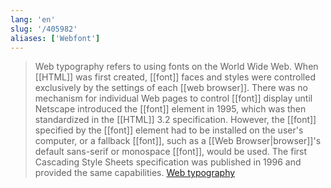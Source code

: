 ```yaml
---
lang: 'en'
slug: '/405982'
aliases: ['Webfont']
---
```


> Web typography refers to using fonts on the World Wide Web. When [[HTML]] was first created, [[font]] faces and styles were controlled exclusively by the settings of each [[web browser]]. There was no mechanism for individual Web pages to control [[font]] display until Netscape introduced the [[font]] element in 1995, which was then standardized in the [[HTML]] 3.2 specification. However, the [[font]] specified by the [[font]] element had to be installed on the user's computer, or a fallback [[font]], such as a [[Web Browser|browser]]'s default sans-serif or monospace [[font]], would be used. The first Cascading Style Sheets specification was published in 1996 and provided the same capabilities. [Web typography](https://en.wikipedia.org/wiki/Web_typography)

